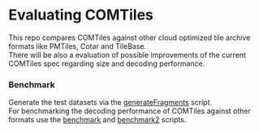 # Evaluating COMTiles

This repo compares COMTiles against other cloud optimized tile archive formats like PMTiles, Cotar and TileBase.  
There will be also a evaluation of possible improvements of the current COMTiles spec regarding size and decoding performance.

### Benchmark
Generate the test datasets via the [generateFragments](src/benchmark/generateFragments.ts) script.  
For benchmarking the decoding performance of COMTiles against other formats use the
[benchmark](src/benchmark/benchmark.ts) and [benchmark2](src/benchmark/benchmark2.ts) scripts.


